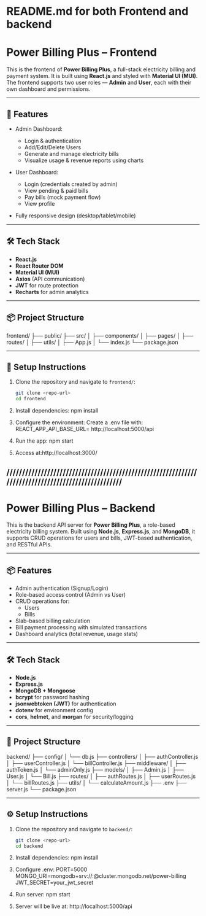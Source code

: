 # README.md for both Frontend and backend


# Power Billing Plus – Frontend

This is the frontend of **Power Billing Plus**, a full-stack electricity billing and payment system. It is built using **React.js** and styled with **Material UI (MUI)**. The frontend supports two user roles — **Admin** and **User**, each with their own dashboard and permissions.

---

## 🚀 Features

- Admin Dashboard:
  - Login & authentication
  - Add/Edit/Delete Users
  - Generate and manage electricity bills
  - Visualize usage & revenue reports using charts

- User Dashboard:
  - Login (credentials created by admin)
  - View pending & paid bills
  - Pay bills (mock payment flow)
  - View profile

- Fully responsive design (desktop/tablet/mobile)

---

## 🛠️ Tech Stack

- **React.js**
- **React Router DOM**
- **Material UI (MUI)**
- **Axios** (API communication)
- **JWT** for route protection
- **Recharts** for admin analytics

---

## 📦 Project Structure

frontend/
├── public/
├── src/
│ ├── components/
│ ├── pages/
│ ├── routes/
│ ├── utils/
│ ├── App.js
│ └── index.js
└── package.json


---

## 📂 Setup Instructions

1. Clone the repository and navigate to `frontend/`:
   ```bash
   git clone <repo-url>
   cd frontend

2. Install dependencies:
  npm install
3. Configure the environment:
   Create a .env file with:
   REACT_APP_API_BASE_URL=
   http://localhost:5000/api

4. Run the app:
   npm start

5. Access at:http://localhost:3000/
   
## //////////////////////////////////////////////////////////////////////////////////////////////////

# Power Billing Plus – Backend

This is the backend API server for **Power Billing Plus**, a role-based electricity billing system. Built using **Node.js**, **Express.js**, and **MongoDB**, it supports CRUD operations for users and bills, JWT-based authentication, and RESTful APIs.

---

## 📦 Features

- Admin authentication (Signup/Login)
- Role-based access control (Admin vs User)
- CRUD operations for:
  - Users
  - Bills
- Slab-based billing calculation
- Bill payment processing with simulated transactions
- Dashboard analytics (total revenue, usage stats)

---

## 🛠️ Tech Stack

- **Node.js**
- **Express.js**
- **MongoDB + Mongoose**
- **bcrypt** for password hashing
- **jsonwebtoken (JWT)** for authentication
- **dotenv** for environment config
- **cors**, **helmet**, and **morgan** for security/logging

---

## 📂 Project Structure
backend/
├── config/
│ └── db.js
├── controllers/
│ ├── authController.js
│ ├── userController.js
│ └── billController.js
├── middleware/
│ ├── authToken.js
│ └── adminOnly.js
├── models/
│ ├── Admin.js
│ ├── User.js
│ └── Bill.js
├── routes/
│ ├── authRoutes.js
│ ├── userRoutes.js
│ └── billRoutes.js
├── utils/
│ └── calculateAmount.js
├── .env
├── server.js
└── package.json



---

## ⚙️ Setup Instructions

1. Clone the repository and navigate to `backend/`:
   ```bash
   git clone <repo-url>
   cd backend
2. Install dependencies:
   npm install

3. Configure .env:
   PORT=5000
   MONGO_URI=mongodb+srv://<user>:<password>@cluster.mongodb.net/power-billing
   JWT_SECRET=your_jwt_secret

4. Run server:
   npm start

5. Server will be live at:
    http://localhost:5000/api